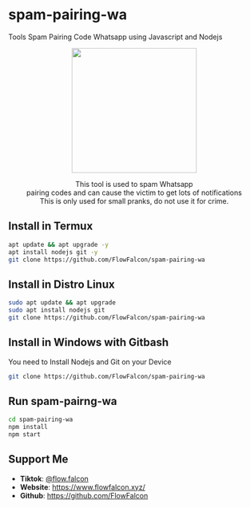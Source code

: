 # spam-pairing-wa
Tools Spam Pairing Code Whatsapp using Javascript and Nodejs
<div align="center">
  <p>
    <img src="https://telegra.ph/file/6cb95d6ff3a7e64901.jpg" width="250">
  </p>
  <p>This tool is used to spam Whatsapp<br>
    pairing codes and can cause the victim to get lots of notifications<br>
    This is only used for small pranks, do not use it for crime.  </p>
</div>

## Install in Termux
```bash
apt update && apt upgrade -y
apt install nodejs git -y
git clone https://github.com/FlowFalcon/spam-pairing-wa
```

## Install in Distro Linux
```bash
sudo apt update && apt upgrade
sudo apt install nodejs git
git clone https://github.com/FlowFalcon/spam-pairing-wa
```

## Install in Windows with Gitbash
You need to Install Nodejs and Git on your Device
```bash
git clone https://github.com/FlowFalcon/spam-pairing-wa
```

## Run spam-pairng-wa
```bash
cd spam-pairing-wa
npm install
npm start
```

## Support Me
<ul>
  <li><strong>Tiktok</strong>: <a href="https://www.tiktok.com/@flow.falcon">@flow.falcon</a></li>
  <li><strong>Website</strong>: <a href="https://www.flowfalcon.xyz/">https://www.flowfalcon.xyz/</a></li>
  <li><strong>Github</strong>: <a href="https://github.com/FlowFalcon">https://github.com/FlowFalcon</a></li>
</ul>
